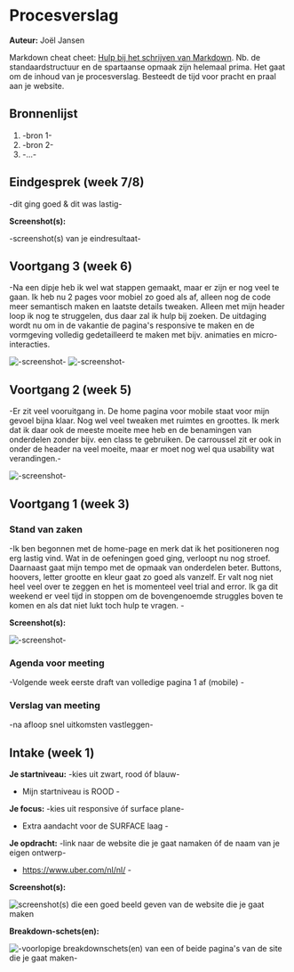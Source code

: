 # Procesverslag
**Auteur:** Joël Jansen

Markdown cheat cheet: [Hulp bij het schrijven van Markdown](https://github.com/adam-p/markdown-here/wiki/Markdown-Cheatsheet). Nb. de standaardstructuur en de spartaanse opmaak zijn helemaal prima. Het gaat om de inhoud van je procesverslag. Besteedt de tijd voor pracht en praal aan je website.



## Bronnenlijst
1. -bron 1-
2. -bron 2-
3. -...-



## Eindgesprek (week 7/8)

-dit ging goed & dit was lastig-

**Screenshot(s):**

-screenshot(s) van je eindresultaat-



## Voortgang 3 (week 6)

-Na een dipje heb ik wel wat stappen gemaakt, maar er zijn er nog veel te gaan. Ik heb nu 2 pages voor mobiel zo goed als af, alleen nog de code meer semantisch maken en laatste details tweaken. Alleen met mijn header loop ik nog te struggelen, dus daar zal ik hulp bij zoeken. De uitdaging wordt nu om in de vakantie de pagina's responsive te maken en de vormgeving volledig gedetailleerd te maken met bijv. animaties en micro-interacties. 

![-screenshot-](images/uber-week6-home.jpg)
![-screenshot-](images/uber-week6-about.jpg)



## Voortgang 2 (week 5)

-Er zit veel vooruitgang in. De home pagina voor mobile staat voor mijn gevoel bijna klaar. Nog wel veel tweaken met ruimtes en groottes. Ik merk dat ik daar ook de meeste moeite mee heb en de benamingen van onderdelen zonder bijv. een class te gebruiken. De carroussel zit er ook in onder de header na veel moeite, maar er moet nog wel qua usability wat verandingen.-

![-screenshot-](images/uber-week5.jpg)

## Voortgang 1 (week 3)

### Stand van zaken

-Ik ben begonnen met de home-page en merk dat ik het positioneren nog erg lastig vind. Wat in de oefeningen goed ging, verloopt nu nog stroef. Daarnaast gaat mijn tempo met de opmaak van onderdelen beter. Buttons, hoovers, letter grootte en kleur gaat zo goed als vanzelf. Er valt nog niet heel veel over te zeggen en het is momenteel veel trial and error. Ik ga dit weekend er veel tijd in stoppen om de bovengenoemde struggles boven te komen en als dat niet lukt toch hulp te vragen. -

**Screenshot(s):**

![-screenshot-](images/uber-week1.jpg)


### Agenda voor meeting

-Volgende week eerste draft van volledige pagina 1 af (mobile) -

### Verslag van meeting

-na afloop snel uitkomsten vastleggen-



## Intake (week 1)

**Je startniveau:** -kies uit zwart, rood óf blauw-

- Mijn startniveau is ROOD -

**Je focus:** -kies uit responsive óf surface plane-

- Extra aandacht voor de SURFACE laag -

**Je opdracht:** -link naar de website die je gaat namaken óf de naam van je eigen ontwerp-

- https://www.uber.com/nl/nl/ -

**Screenshot(s):**

![screenshot(s) die een goed beeld geven van de website die je gaat maken](images/uberscreen1.svg)

**Breakdown-schets(en):**

![-voorlopige breakdownschets(en) van een of beide pagina's van de site die je gaat maken-](images/uber-breakdown.svg)
